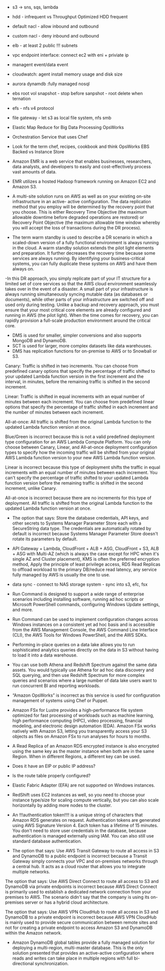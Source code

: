 - s3 -> sns, sqs, lambda
- hdd - infrequent vs Throughput Optimized HDD frequent
- default nacl - allow inbound and outbound
- custom nacl - deny inbound and outbound
- elb - at least 2 public !!! subnets
- vpc endpoint interface: connect ec2 with eni + priviate ip
- managent event/data event
- cloudwatch: agent install memory usage and disk size
- aurora dynamdb :fully managed nosql
- ebs root vol snapshot - stop before sanpshot - root delete when ternation
- efs - nfs v4 protocol
- file gateway - let s3 as local file system, nfs smb

- Elastic Map Reduce for Big Data Processing OpsWorks
- Orchestration Service that uses Chef
- Look for the term chef, recipes, cookbook and think OpsWorks EBS Backed vs Instance Store

- Amazon EMR is a web service that enables businesses, researchers, data analysts, and developers to easily and cost-effectively process vast amounts of data. 
- EMR utilizes a hosted Hadoop framework running on Amazon EC2 and Amazon S3.

- A multi-site solution runs on AWS as well as on your existing on-site infrastructure in an active- active configuration. The data replication method that you employ will be determined by the recovery point that you choose. This is either Recovery Time Objective (the maximum allowable downtime before degraded operations are restored) or Recovery Point Objective (the maximum allowable time window whereby you will accept the loss of transactions during the DR process).

- The term warm standby is used to describe a DR scenario in which a scaled-down version of a fully functional environment is always running in the cloud. A warm standby solution extends the pilot light elements and preparation. It further decreases the recovery time because some services are always running. By identifying your business-critical systems, you can fully duplicate these systems on AWS and have them always on.

-In this DR approach, you simply replicate part of your IT structure for a limited set of core services so that the AWS cloud environment seamlessly takes over in the event of a disaster. A small part of your infrastructure is always running simultaneously syncing mutable data (as databases or documents), while other parts of your infrastructure are switched off and used only during testing. Unlike a backup and recovery approach, you must ensure that your most critical core elements are already configured and running in AWS (the pilot light). When the time comes for recovery, you can rapidly provision a full-scale production environment around the critical core.

- DMS is used for smaller, simpler conversions and also supports MongoDB and DynamoDB.
- SCT is used for larger, more complex datasets like data warehouses.
- DMS has replication functions for on-premise to AWS or to Snowball or S3.


Canary: Traffic is shifted in two increments. You can choose from predefined canary options that specify the percentage of traffic shifted to your updated Lambda function version in the first increment and the interval, in minutes, before the remaining traffic is shifted in the second increment.

Linear: Traffic is shifted in equal increments with an equal number of minutes between each increment. You can choose from predefined linear options that specify the percentage of traffic shifted in each increment and the number of minutes between each increment.

All-at-once: All traffic is shifted from the original Lambda function to the updated Lambda function version at once.

Blue/Green is incorrect because this is not a valid predefined deployment type configuration for an AWS Lambda Compute Platform. You can only choose between Canary, Linear, and All-at-once deployment configuration types to specify how the incoming traffic will be shifted from your original AWS Lambda function version to your new AWS Lambda function version.

Linear is incorrect because this type of deployment shifts the traffic in equal increments with an equal number of minutes between each increment. You can't specify the percentage of traffic shifted to your updated Lambda function version before the remaining traffic is shifted in the second increment, unlike Canary.

All-at-once is incorrect because there are no increments for this type of deployment. All traffic is shifted from the original Lambda function to the updated Lambda function version at once.

- The option that says: Store the database credentials, API keys, and other secrets to Systems Manager Parameter Store each with a SecureString data type. The credentials are automatically rotated by default is incorrect because Systems Manager Parameter Store doesn't rotate its parameters by default.

- API Gateway + Lambda, CloudFront + ALB + ASG, CloudFront + S3, ALB + ASG with Multi-AZ (which is always the case except for HPC when it's single AZ and Cluster placement), KMS is often the preferred encryption method, Apply the principle of least privilege access, RDS Read Replicas to offload workload to the primary DB/reduce read latency, any service fully managed by AWS is usually the one to use.

- data sync - connect to NAS storage system - sync into s3, efc, fsx

- Run Command is designed to support a wide range of enterprise scenarios including installing software, running ad hoc scripts or Microsoft PowerShell commands, configuring Windows Update settings, and more.

- Run Command can be used to implement configuration changes across Windows instances on a consistent yet ad hoc basis and is accessible from the AWS Management Console, the AWS Command Line Interface (CLI), the AWS Tools for Windows PowerShell, and the AWS SDKs.

- Performing in-place queries on a data lake allows you to run sophisticated analytics queries directly on the data in S3 without having to load it into a data warehouse.

- You can use both Athena and Redshift Spectrum against the same data assets. You would typically use Athena for ad hoc data discovery and SQL querying, and then use Redshift Spectrum for more complex queries and scenarios where a large number of data lake users want to run concurrent BI and reporting workloads.

- “Amazon OpsWorks” is incorrect as this service is used for configuration management of systems using Chef or Puppet.
- Amazon FSx for Lustre provides a high-performance file system optimized for fast processing of workloads such as machine learning, high performance computing (HPC), video processing, financial modeling, and electronic design automation (EDA). Amazon FSx works natively with Amazon S3, letting you transparently access your S3 objects as files on Amazon FSx to run analyses for hours to months.

- A Read Replica of an Amazon RDS encrypted instance is also encrypted using the same key as the master instance when both are in the same Region. When in different Regions, a different key can be used.

- Does it have an EIP or public IP address?

- Is the route table properly configured?

- Elastic Fabric Adapter (EFA) are not supported on Windows instances.

- RedShift uses EC2 instances as well, so you need to choose your instance type/size for scaling compute vertically, but you can also scale horizontally by adding more nodes to the cluster.

- An !!!authentication token!!!! is a unique string of characters that Amazon RDS generates on request. Authentication tokens are generated using AWS Signature Version 4. Each token has a lifetime of 15 minutes. You don't need to store user credentials in the database, because authentication is managed externally using IAM. You can also still use standard database authentication.


- The option that says: Use AWS Transit Gateway to route all access in S3 and DynamoDB to a public endpoint is incorrect because a Transit Gateway simply connects your VPC and on-premises networks through a central hub. It acts as a cloud router that allows you to integrate multiple networks.

The option that says: Use AWS Direct Connect to route all access to S3 and DynamoDB via private endpoints is incorrect because AWS Direct Connect is primarily used to establish a dedicated network connection from your premises to AWS. The scenario didn't say that the company is using its on-premises server or has a hybrid cloud architecture.

The option that says: Use AWS VPN CloudHub to route all access in S3 and DynamoDB to a private endpoint is incorrect because AWS VPN CloudHub is mainly used to provide secure communication between remote sites and not for creating a private endpoint to access Amazon S3 and DynamoDB within the Amazon network.


- Amazon DynamoDB global tables provide a fully managed solution for deploying a multi-region, multi-master database. This is the only solution presented that provides an active-active configuration where reads and writes can take place in multiple regions with full bi-directional synchronization.
